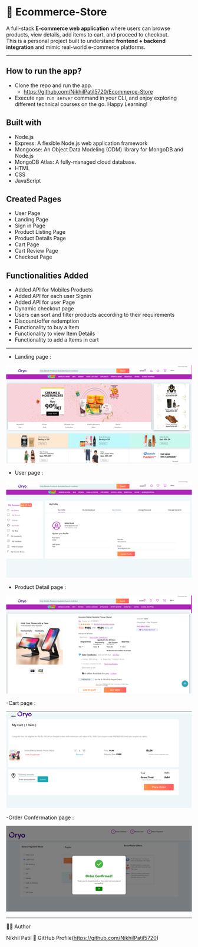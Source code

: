 # 🛒 Ecommerce-Store

A full-stack **E-commerce web application** where users can browse products, view details, add items to cart, and proceed to checkout.  
This is a personal project built to understand **frontend + backend integration** and mimic real-world e-commerce platforms.

<hr>

## How to run the app?
- Clone the repo and run the app.
    - https://github.com/NikhilPatil5720/Ecommerce-Store
- Execute `npm run server` command in your CLI, and enjoy exploring different technical courses on the go. Happy Learning!
## Built with
- Node.js
- Express: A flexible Node.js web application framework
- Mongoose: An Object Data Modeling (ODM) library for MongoDB and Node.js
- MongoDB Atlas: A fully-managed cloud database.
- HTML
- CSS
- JavaScript
## Created Pages
- User Page
- Landing Page
- Sign in Page
- Product Listing Page
- Product Details Page
- Cart Page
- Cart Review Page
- Checkout Page
## Functionalities Added
- Added API for Mobiles Products
- Added API for each user Signin
- Added API for user Page
- Dynamic checkout page
- Users can sort and filter products according to their requirements
- Discount/offer redemption
- Functionality to buy a Item
- Functionality to view Item Details
- Functionality to add a Items in cart

<hr>

- Landing page :

![Landing Page](https://github.com/NikhilPatil5720/Ecommerce-Store/blob/main/OryoHomepage.png?raw=true)

- User page :

![User page](https://github.com/NikhilPatil5720/Ecommerce-Store/blob/main/OryoProfilepage.png?raw=true)

- Product Detail page :

![Product page](https://github.com/NikhilPatil5720/Ecommerce-Store/blob/main/OryoProductpage.png?raw=true)

-Cart page :

![Cart page](https://github.com/NikhilPatil5720/Ecommerce-Store/blob/main/OryoCartPage.png?raw=true)

-Order Confermation page :

![Order page](https://github.com/NikhilPatil5720/Ecommerce-Store/blob/main/Orderpage.png?raw=true)

<hr>

👨‍💻 Author

Nikhil Patil
🔗 GitHub Profile(https://github.com/NikhilPatil5720)
